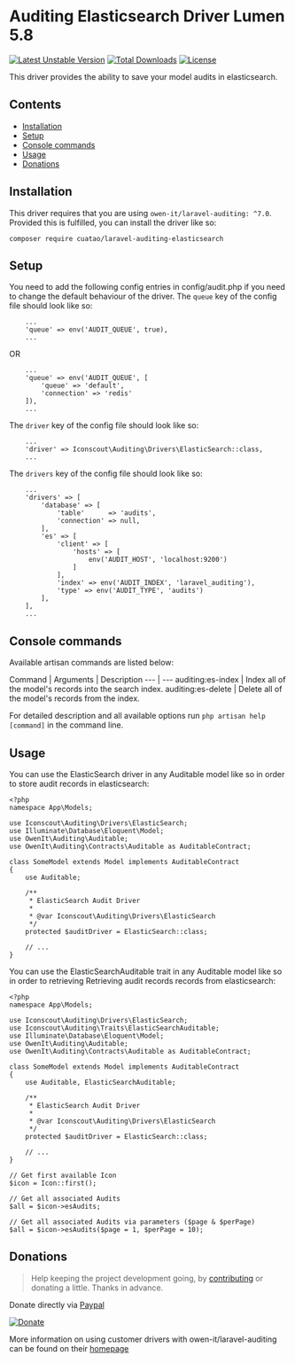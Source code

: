 # Auditing Elasticsearch Driver Lumen 5.8

[![Latest Unstable Version](https://poser.pugx.org/iconscout/laravel-auditing-elasticsearch/v/unstable)](https://packagist.org/packages/iconscout/laravel-auditing-elasticsearch) [![Total Downloads](https://poser.pugx.org/iconscout/laravel-auditing-elasticsearch/downloads)](https://packagist.org/packages/iconscout/laravel-auditing-elasticsearch) [![License](https://poser.pugx.org/iconscout/laravel-auditing-elasticsearch/license)](https://packagist.org/packages/iconscout/laravel-auditing-elasticsearch)

This driver provides the ability to save your model audits in elasticsearch.

## Contents

* [Installation](#installation)
* [Setup](#setup)
* [Console commands](#console-commands)
* [Usage](#usage)
* [Donations](#donations)

## Installation

This driver requires that you are using `owen-it/laravel-auditing: ^7.0`. Provided this is fulfilled,
you can install the driver like so:

```
composer require cuatao/laravel-auditing-elasticsearch
```

## Setup

You need to add the following config entries in config/audit.php if you need to change the default behaviour of the driver.
The `queue` key of the config file should look like so:

```
    ...
    'queue' => env('AUDIT_QUEUE', true),
    ...
```

OR

```
    ...
    'queue' => env('AUDIT_QUEUE', [
        'queue' => 'default',
        'connection' => 'redis'
    ]),
    ...
```

The `driver` key of the config file should look like so:

```
    ...
    'driver' => Iconscout\Auditing\Drivers\ElasticSearch::class,
    ...
```

The `drivers` key of the config file should look like so:

```
    ...
    'drivers' => [
        'database' => [
            'table'      => 'audits',
            'connection' => null,
        ],
        'es' => [
            'client' => [
                'hosts' => [
                    env('AUDIT_HOST', 'localhost:9200')
                ]
            ],
            'index' => env('AUDIT_INDEX', 'laravel_auditing'),
            'type' => env('AUDIT_TYPE', 'audits')
        ],
    ],
    ...
```

## Console commands

Available artisan commands are listed below:

Command | Arguments | Description
--- | ---
auditing:es-index | Index all of the model's records into the search index.
auditing:es-delete | Delete all of the model's records from the index.

For detailed description and all available options run `php artisan help [command]` in the command line.

## Usage

You can use the ElasticSearch driver in any Auditable model like so in order to store audit records in elasticsearch:

```
<?php
namespace App\Models;

use Iconscout\Auditing\Drivers\ElasticSearch;
use Illuminate\Database\Eloquent\Model;
use OwenIt\Auditing\Auditable;
use OwenIt\Auditing\Contracts\Auditable as AuditableContract;

class SomeModel extends Model implements AuditableContract
{
    use Auditable;

    /**
     * ElasticSearch Audit Driver
     *
     * @var Iconscout\Auditing\Drivers\ElasticSearch
     */
    protected $auditDriver = ElasticSearch::class;

    // ...
}
```

You can use the ElasticSearchAuditable trait in any Auditable model like so in order to retrieving Retrieving audit records records from elasticsearch:

```
<?php
namespace App\Models;

use Iconscout\Auditing\Drivers\ElasticSearch;
use Iconscout\Auditing\Traits\ElasticSearchAuditable;
use Illuminate\Database\Eloquent\Model;
use OwenIt\Auditing\Auditable;
use OwenIt\Auditing\Contracts\Auditable as AuditableContract;

class SomeModel extends Model implements AuditableContract
{
    use Auditable, ElasticSearchAuditable;

    /**
     * ElasticSearch Audit Driver
     *
     * @var Iconscout\Auditing\Drivers\ElasticSearch
     */
    protected $auditDriver = ElasticSearch::class;

    // ...
}
```

```
// Get first available Icon
$icon = Icon::first();

// Get all associated Audits
$all = $icon->esAudits;

// Get all associated Audits via parameters ($page & $perPage)
$all = $icon->esAudits($page = 1, $perPage = 10);
```

## Donations

> Help keeping the project development going, by [contributing](https://github.com/Iconscout/laravel-auditing-elasticsearch/graphs/contributors) or donating a little. 
> Thanks in advance.

Donate directly via [Paypal](https://www.paypal.me/rankarpan)

[![Donate](https://img.shields.io/badge/Donate-PayPal-green.svg)](https://www.paypal.me/rankarpan) 

More information on using customer drivers with owen-it/laravel-auditing can be found on their [homepage](http://laravel-auditing.com/docs/7.0/audit-drivers)
